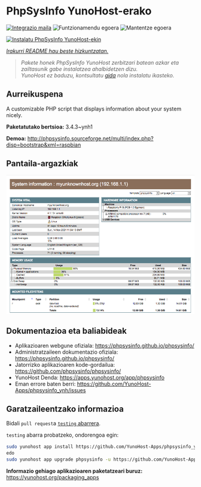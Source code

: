 <!--
Ohart ongi: README hau automatikoki sortu da <https://github.com/YunoHost/apps/tree/master/tools/readme_generator>ri esker
EZ editatu eskuz.
-->

# PhpSysInfo YunoHost-erako

[![Integrazio maila](https://dash.yunohost.org/integration/phpsysinfo.svg)](https://dash.yunohost.org/appci/app/phpsysinfo) ![Funtzionamendu egoera](https://ci-apps.yunohost.org/ci/badges/phpsysinfo.status.svg) ![Mantentze egoera](https://ci-apps.yunohost.org/ci/badges/phpsysinfo.maintain.svg)

[![Instalatu PhpSysInfo YunoHost-ekin](https://install-app.yunohost.org/install-with-yunohost.svg)](https://install-app.yunohost.org/?app=phpsysinfo)

*[Irakurri README hau beste hizkuntzatan.](./ALL_README.md)*

> *Pakete honek PhpSysInfo YunoHost zerbitzari batean azkar eta zailtasunik gabe instalatzea ahalbidetzen dizu.*  
> *YunoHost ez baduzu, kontsultatu [gida](https://yunohost.org/install) nola instalatu ikasteko.*

## Aurreikuspena

A customizable PHP script that displays information about your system nicely.


**Paketatutako bertsioa:** 3.4.3~ynh1

**Demoa:** <http://phpsysinfo.sourceforge.net/multi/index.php?disp=bootstrap&xml=raspbian>

## Pantaila-argazkiak

![PhpSysInfo(r)en pantaila-argazkia](./doc/screenshots/screenshot.png)

## Dokumentazioa eta baliabideak

- Aplikazioaren webgune ofiziala: <https://phpsysinfo.github.io/phpsysinfo/>
- Administratzaileen dokumentazio ofiziala: <https://phpsysinfo.github.io/phpsysinfo/>
- Jatorrizko aplikazioaren kode-gordailua: <https://github.com/phpsysinfo/phpsysinfo/>
- YunoHost Denda: <https://apps.yunohost.org/app/phpsysinfo>
- Eman errore baten berri: <https://github.com/YunoHost-Apps/phpsysinfo_ynh/issues>

## Garatzaileentzako informazioa

Bidali `pull request`a [`testing` abarrera](https://github.com/YunoHost-Apps/phpsysinfo_ynh/tree/testing).

`testing` abarra probatzeko, ondorengoa egin:

```bash
sudo yunohost app install https://github.com/YunoHost-Apps/phpsysinfo_ynh/tree/testing --debug
edo
sudo yunohost app upgrade phpsysinfo -u https://github.com/YunoHost-Apps/phpsysinfo_ynh/tree/testing --debug
```

**Informazio gehiago aplikazioaren paketatzeari buruz:** <https://yunohost.org/packaging_apps>
